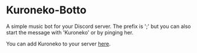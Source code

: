 # Kuroneko-Botto

A simple music bot for your Discord server. The prefix is ';' but you can also start the message with 'Kuroneko' or by pinging her.

You can add Kuroneko to your server [here](https://discord.com/api/oauth2/authorize?client_id=738883479902617670&permissions=8&scope=bot).
